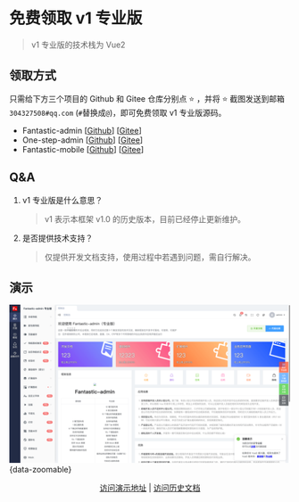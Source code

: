 <script setup>
import { withBase } from 'vitepress'
</script>

# 免费领取 v1 专业版

> v1 专业版的技术栈为 Vue2

## 领取方式

只需给下方三个项目的 Github 和 Gitee 仓库分别点 ⭐️ ，并将 ⭐️ 截图发送到邮箱 `304327508#qq.com` (`#`替换成`@`)，即可免费领取 v1 专业版源码。

- Fantastic-admin [[Github](https://github.com/fantastic-admin/basic)] [[Gitee](https://gitee.com/fantastic-admin/basic)]
- One-step-admin [[Github](https://github.com/one-step-admin/basic)] [[Gitee](https://gitee.com/one-step-admin/basic)]
- Fantastic-mobile [[Github](https://github.com/fantastic-mobile/basic)] [[Gitee](https://gitee.com/fantastic-mobile/basic)]

## Q&A

1. v1 专业版是什么意思？

    > v1 表示本框架 v1.0 的历史版本，目前已经停止更新维护。

2. 是否提供技术支持？

    > 仅提供开发文档支持，使用过程中若遇到问题，需自行解决。

## 演示

![](public/v1-pro.png){data-zoomable}

<p align="center">
  <a href="https://fantastic-admin.github.io/v1-pro-example/" target="_blank">访问演示地址</a>
  |
  <a href="https://fantastic-admin.github.io/v1-docs/" target="_blank">访问历史文档</a>
</p>